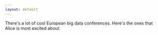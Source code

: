```yaml
---
layout: default
---
```


There's a lot of cool European big data conferences.  Here's the ones that Alice is most excited about.